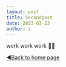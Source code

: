 ```yaml
---
layout: post
title: Secondpost
date: 2023-03-23
author: z
---
```


work work work 😶‍🌫️






[◀️Back to home page](https://gallifrey23.github.io/)
